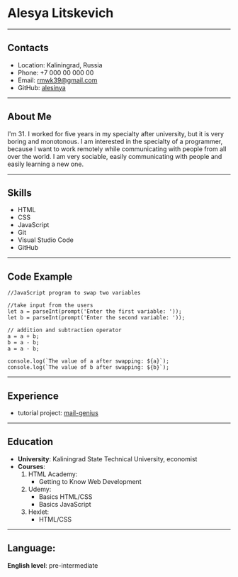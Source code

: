 # Alesya Litskevich

----

## Contacts

* Location: Kaliningrad, Russia
* Phone: +7 000 00 000 00
* Email: rmwk39@gmail.com
* GitHub: [alesinya](https://github.com/alesinya)

----

## About Me

 I'm 31. I worked for five years in my specialty after university, but it is very boring and monotonous. I am interested in the specialty of a programmer, because I want to work remotely while communicating with people from all over the world. I am very sociable, easily communicating with people and easily learning a new one.

----

## Skills

* HTML
* CSS
* JavaScript
* Git
* Visual Studio Code
* GitHub

----

## Code Example

```
//JavaScript program to swap two variables

//take input from the users
let a = parseInt(prompt('Enter the first variable: '));
let b = parseInt(prompt('Enter the second variable: '));

// addition and subtraction operator
a = a + b;
b = a - b;
a = a - b;

console.log(`The value of a after swapping: ${a}`);
console.log(`The value of b after swapping: ${b}`);
```

----

## Experience

* tutorial project: [mail-genius](https://alesinya.github.io/mail-genius)

----

## Education

* **University**: Kaliningrad State Technical University, economist
* **Courses**:
  1. HTML Academy: 
     - Getting to Know Web Development
  2. Udemy:
     - Basics HTML/CSS
     - Basics JavaScript
  3. Hexlet:
     - HTML/CSS

----

## Language:

**English level**: pre-intermediate